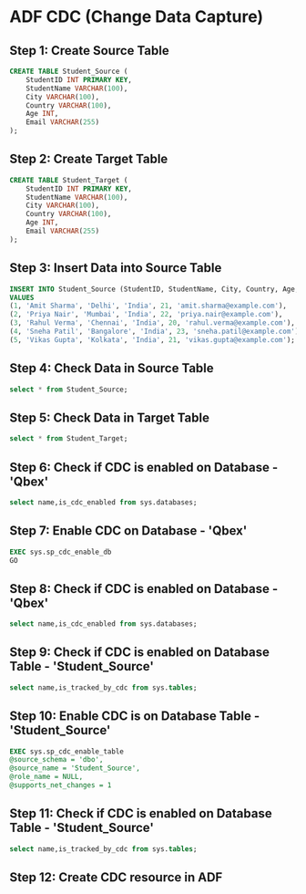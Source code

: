 # ADF CDC (Change Data Capture)

## Step 1: Create Source Table

```SQL
CREATE TABLE Student_Source (
    StudentID INT PRIMARY KEY,
    StudentName VARCHAR(100),
    City VARCHAR(100),
    Country VARCHAR(100),
    Age INT,
    Email VARCHAR(255)
);
```

## Step 2: Create Target Table

```SQL
CREATE TABLE Student_Target (
    StudentID INT PRIMARY KEY,
    StudentName VARCHAR(100),
    City VARCHAR(100),
    Country VARCHAR(100),
    Age INT,
    Email VARCHAR(255)
);
```

## Step 3: Insert Data into Source Table

```SQL
INSERT INTO Student_Source (StudentID, StudentName, City, Country, Age, Email)
VALUES
(1, 'Amit Sharma', 'Delhi', 'India', 21, 'amit.sharma@example.com'),
(2, 'Priya Nair', 'Mumbai', 'India', 22, 'priya.nair@example.com'),
(3, 'Rahul Verma', 'Chennai', 'India', 20, 'rahul.verma@example.com'),
(4, 'Sneha Patil', 'Bangalore', 'India', 23, 'sneha.patil@example.com'),
(5, 'Vikas Gupta', 'Kolkata', 'India', 21, 'vikas.gupta@example.com');
```


## Step 4: Check Data in Source Table

```SQL
select * from Student_Source;
```

## Step 5: Check Data in Target Table

```SQL
select * from Student_Target;
```

## Step 6: Check if CDC is enabled on Database - 'Qbex'

```SQL
select name,is_cdc_enabled from sys.databases;
```


## Step 7: Enable CDC on Database - 'Qbex'

```SQL
EXEC sys.sp_cdc_enable_db
GO
```

## Step 8: Check if CDC is enabled on Database - 'Qbex'

```SQL
select name,is_cdc_enabled from sys.databases;
```

## Step 9: Check if CDC is enabled on Database Table - 'Student_Source'

```SQL
select name,is_tracked_by_cdc from sys.tables;
```

## Step 10: Enable CDC is on Database Table - 'Student_Source'

```SQL
EXEC sys.sp_cdc_enable_table
@source_schema = 'dbo',
@source_name = 'Student_Source',
@role_name = NULL,
@supports_net_changes = 1
```

## Step 11: Check if CDC is enabled on Database Table - 'Student_Source'

```SQL
select name,is_tracked_by_cdc from sys.tables;
```


## Step 12: Create CDC resource in ADF

